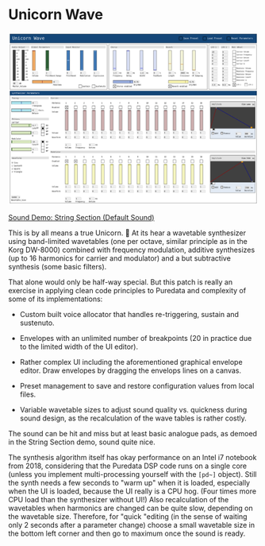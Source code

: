 Unicorn Wave
============

<img src="Screenshots/String%20Section%20(Default%20Sound).png?raw=true" alt="Screenshot">

<a href="Demos/String%20Section%20(Default%20Sound).mp3?raw=true">Sound Demo: String Section (Default Sound)</a>

This is by all means a true Unicorn. 🦄 At its hear a wavetable synthesizer
using band-limited wavetables (one per octave, similar principle as in the
Korg DW-8000) combined with frequency modulation, additive synthesizes (up
to 16 harmonics for carrier and modulator) and a but subtractive synthesis
(some basic filters).

That alone would only be half-way special. But this patch is really an exercise
in applying clean code principles to Puredata and complexity of some of its
implementations:

 * Custom built voice allocator that handles re-triggering, sustain and sustenuto.

 * Envelopes with an unlimited number of breakpoints (20 in practice due to the
   limited width of the UI editor).

 * Rather complex UI including the aforementioned graphical envelope editor.
   Draw envelopes by dragging the envelops lines on a canvas.

 * Preset management to save and restore configuration values from local files.

 * Variable wavetable sizes to adjust sound quality vs. quickness during sound
   design, as the recalculation of the wave tables is rather costly.

The sound can be hit and miss but at least basic analogue pads, as demoed in
the String Section demo, sound quite nice.

The synthesis algorithm itself has okay performance on an Intel i7 notebook
from 2018, considering that the Puredata DSP code runs on a single core (unless
you implement multi-processing yourself with the `[pd~]` object). Still the
synth needs a few seconds to "warm up" when it is loaded, especially when the
UI is loaded, because the UI really is a CPU hog. (Four times more CPU load
than the synthesizer without UI!) Also recalculation of the wavetables when
harmonics are changed can be quite slow, depending on the wavetable size.
Therefore, for "quick "editing (in the sense of waiting only 2 seconds after
a parameter change) choose a small wavetable size in the bottom left corner
and then go to maximum once the sound is ready.
